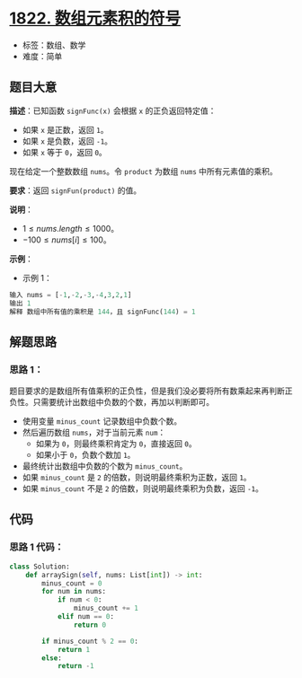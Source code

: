 # [1822. 数组元素积的符号](https://leetcode.cn/problems/sign-of-the-product-of-an-array/)

- 标签：数组、数学
- 难度：简单

## 题目大意

**描述**：已知函数 `signFunc(x)` 会根据 `x` 的正负返回特定值：

- 如果 `x` 是正数，返回 `1`。
- 如果 `x` 是负数，返回 `-1`。
- 如果 `x` 等于 `0`，返回 `0`。

现在给定一个整数数组 `nums`。令 `product` 为数组 `nums` 中所有元素值的乘积。

**要求**：返回 `signFun(product)` 的值。

**说明**：

- $1 \le nums.length \le 1000$。
- $-100 \le nums[i] \le 100$。

**示例**：

- 示例 1：

```python
输入 nums = [-1,-2,-3,-4,3,2,1]
输出 1
解释 数组中所有值的乘积是 144，且 signFunc(144) = 1
```

## 解题思路

### 思路 1：

题目要求的是数组所有值乘积的正负性，但是我们没必要将所有数乘起来再判断正负性。只需要统计出数组中负数的个数，再加以判断即可。

- 使用变量 `minus_count` 记录数组中负数个数。
- 然后遍历数组 `nums`，对于当前元素 `num`：
  - 如果为 `0`，则最终乘积肯定为 `0`，直接返回 `0`。
  - 如果小于 `0`，负数个数加 `1`。
- 最终统计出数组中负数的个数为 `minus_count`。
- 如果 `minus_count` 是 `2` 的倍数，则说明最终乘积为正数，返回 `1`。
- 如果 `minus_count` 不是 `2` 的倍数，则说明最终乘积为负数，返回 `-1`。

## 代码

### 思路 1 代码：

```python
class Solution:
    def arraySign(self, nums: List[int]) -> int:
        minus_count = 0
        for num in nums:
            if num < 0:
                minus_count += 1
            elif num == 0:
                return 0

        if minus_count % 2 == 0:
            return 1
        else:
            return -1
```

